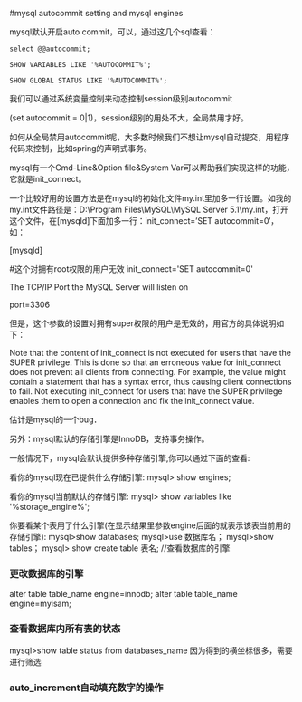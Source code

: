 
#mysql autocommit setting and mysql engines

mysql默认开启auto commit，可以，通过这几个sql查看：

```shell
select @@autocommit;

SHOW VARIABLES LIKE '%AUTOCOMMIT%';

SHOW GLOBAL STATUS LIKE '%AUTOCOMMIT%'; 
```

我们可以通过系统变量控制来动态控制session级别autocommit

(set autocommit = 0|1)，session级别的用处不大，全局禁用才好。

如何从全局禁用autocommit呢，大多数时候我们不想让mysql自动提交，用程序代码来控制，比如spring的声明式事务。

mysql有一个Cmd-Line&Option file&System Var可以帮助我们实现这样的功能，它就是init_connect。

一个比较好用的设置方法是在mysql的初始化文件my.int里加多一行设置。如我的my.int文件路径是：D:\Program Files\MySQL\MySQL Server 5.1\my.int，打开这个文件，在[mysqld]下面加多一行：init_connect=’SET autocommit=0′，如：

[mysqld]

#这个对拥有root权限的用户无效
init_connect='SET autocommit=0'

The TCP/IP Port the MySQL Server will listen on

port=3306

 

但是，这个参数的设置对拥有super权限的用户是无效的，用官方的具体说明如下：

Note that the content of init_connect is not executed for users that have the SUPER privilege. This is done so that an erroneous value for init_connect does not prevent all clients from connecting. For example, the value might contain a statement that has a syntax error, thus causing client connections to fail. Not executing init_connect for users that have the SUPER privilege enables them to open a connection and fix the init_connect value.

估计是mysql的一个bug．

 

另外：mysql默认的存储引擎是InnoDB，支持事务操作。

 

一般情况下，mysql会默认提供多种存储引擎,你可以通过下面的查看:

看你的mysql现在已提供什么存储引擎:
mysql> show engines;

看你的mysql当前默认的存储引擎:
mysql> show variables like '%storage_engine%';

你要看某个表用了什么引擎(在显示结果里参数engine后面的就表示该表当前用的存储引擎):
mysql>show databases;
mysql>use 数据库名；
mysql>show tables；
mysql> show create table 表名; //查看数据库的引擎

### 更改数据库的引擎
alter table table_name engine=innodb; 
alter table table_name engine=myisam;  


### 查看数据库内所有表的状态
mysql>show table status from databases_name
因为得到的横坐标很多，需要进行筛选

### auto_increment自动填充数字的操作